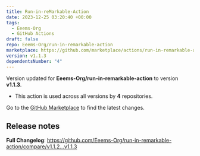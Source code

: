 ```yaml
---
title: Run-in-reMarkable-Action
date: 2023-12-25 03:20:40 +00:00
tags:
  - Eeems-Org
  - GitHub Actions
draft: false
repo: Eeems-Org/run-in-remarkable-action
marketplace: https://github.com/marketplace/actions/run-in-remarkable-action
version: v1.1.3
dependentsNumber: "4"
---
```



Version updated for **Eeems-Org/run-in-remarkable-action** to version **v1.1.3**.
- This action is used across all versions by **4** repositories.

Go to the [GitHub Marketplace](https://github.com/marketplace/actions/run-in-remarkable-action) to find the latest changes.

## Release notes

**Full Changelog**: https://github.com/Eeems-Org/run-in-remarkable-action/compare/v1.1.2...v1.1.3
